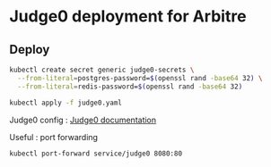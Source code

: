 # Judge0 deployment for Arbitre

## Deploy

```bash
kubectl create secret generic judge0-secrets \
  --from-literal=postgres-password=$(openssl rand -base64 32) \
  --from-literal=redis-password=$(openssl rand -base64 32)

kubectl apply -f judge0.yaml
```

Judge0 config : [Judge0 documentation](https://github.com/judge0/judge0/blob/master/judge0.conf)

Useful : port forwarding

```bash
kubectl port-forward service/judge0 8080:80
```

